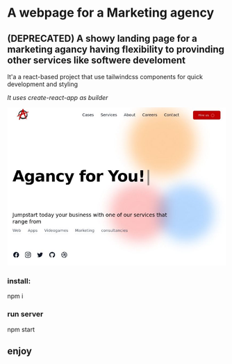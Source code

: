 # A webpage for a Marketing agency

## (DEPRECATED) A showy landing page for a marketing agancy having flexibility to provinding other services like softwere develoment

It'a a react-based project that use tailwindcss components for quick development and styling

_It uses create-react-app as builder_

![astro screenshot](src/assets/images/screenshots/astro-ss.jpg)

### install:

npm i

### run server

npm start

## enjoy
